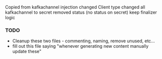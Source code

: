 
Copied from kafkachannel injection
changed Client type
changed all kafkachannel to secret
removed status (no status on secret)
keep finalizer logic


### TODO
- Cleanup these two files - commenting, naming, remove unused, etc...
- fill out this file saying "whenever generating new content manually update these"
